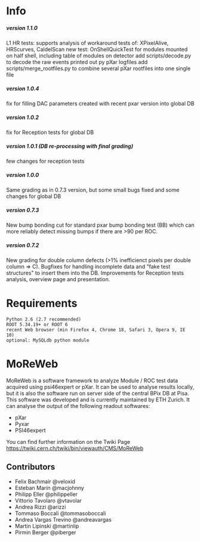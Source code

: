 Info
=======

##### version 1.1.0

L1 HR tests: supports analysis of workaround tests of: XPixelAlive, HRScurves, CaldelScan
new test: OnShellQuickTest for modules mounted on half shell, including table of modules on detector
add scripts/decode.py to decode the raw events printed out py pXar logfiles
add scripts/merge_rootfiles.py to combine several pXar rootfiles into one single file

##### version 1.0.4

fix for filling DAC parameters created with recent pxar version into global DB

##### version 1.0.2

fix for Reception tests for global DB

##### version 1.0.1 (DB re-processing with final grading)

few changes for reception tests

##### version 1.0.0

Same grading as in 0.7.3 version, but some small bugs fixed and some changes for global DB

##### version 0.7.3

New bump bonding cut for standard pxar bump bonding test (BB) which can more reliably detect missing bumps if there are >90 per ROC.

##### version 0.7.2

New grading for double column defects (>1% inefficienct pixels per double column => C). Bugfixes for handling incomplete data and "fake test structures" to insert them into the DB.
Improvements for Reception tests analysis, overview page and presentation.


Requirements
=======

    Python 2.6 (2.7 recommended)
    ROOT 5.34.19+ or ROOT 6
    recent Web browser (min Firefox 4, Chrome 18, Safari 3, Opera 9, IE 10)
    optional: MySQLdb python module

MoReWeb
=======
MoReWeb is a software framework to analyze Module / ROC test data acquired using psi46expert or pXar. It can be used to analyse results locally, but it is also the software run on server side of the central BPix DB at Pisa. This software was developed and is currently maintained by ETH Zurich.
It can analyse the output of the following readout softwares:
* pXar
* Pyxar
* PSI46expert

You can find further information on the Twiki Page
https://twiki.cern.ch/twiki/bin/viewauth/CMS/MoReWeb


## Contributors
* Felix Bachmair @veloxid
* Esteban Marín @macjohnny
* Philipp Eller @philippeller
* Vittorio Tavolaro @vtavolar
* Andrea Rizzi @arizzi
* Tommaso Boccali @tommasoboccali
* Andrea Vargas Trevino @andreavargas
* Martin Lipinski  @martinlip
* Pirmin Berger @piberger

